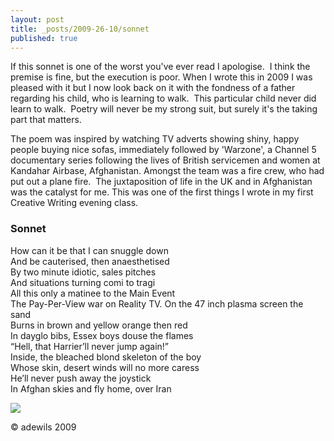 ```yaml
---
layout: post
title: _posts/2009-26-10/sonnet
published: true
---
```


If this sonnet is one of the worst you've ever read I apologise.  I think the premise is fine, but the execution is poor. When I wrote this in 2009 I was pleased with it but I now look back on it with the fondness of a father regarding his child, who is learning to walk.  This particular child never did learn to walk.  Poetry will never be my strong suit, but surely it's the taking part that matters.  

The poem was inspired by watching TV adverts showing shiny, happy people buying nice sofas, immediately followed by 'Warzone', a Channel 5 documentary series following the lives of British servicemen and women at Kandahar Airbase, Afghanistan. Amongst the team was a fire crew, who had put out a plane fire.  The juxtaposition of life in the UK and in Afghanistan was the catalyst for me. This was one of the first things I wrote in my first Creative Writing evening class. 

### Sonnet

How can it be that I can snuggle down  
And be cauterised, then anaesthetised  
By two minute idiotic, sales pitches  
And situations turning comi to tragi  
All this only a matinee to the Main Event  
The Pay-Per-View war on Reality TV. 
On the 47 inch plasma screen the sand  
Burns in brown and yellow orange then red  
In dayglo bibs, Essex boys douse the flames  
“Hell, that Harrier’ll never jump again!”  
Inside, the bleached blond skeleton of the boy  
Whose skin, desert winds will no more caress  
He’ll never push away the joystick  
In Afghan skies and fly home, over Iran  

![]({{site.baseurl}}/assets/images/plane-crash.jpg)

© adewils 2009
